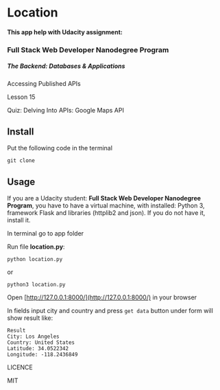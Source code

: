 # Location
#### This app help with Udacity assignment:
### Full Stack Web Developer Nanodegree Program 
##### The Backend: Databases & Applications
Accessing Published APIs

Lesson 15

Quiz: Delving Into APIs: Google Maps API

## Install

Put the following code in the terminal

```
git clone 
```

## Usage 

If you are a Udacity student: **Full Stack Web Developer Nanodegree Program**,
you have to have a virtual machine, with installed:
Python 3, framework Flask and libraries (httplib2 and json). 
If you do not have it, install it.

In terminal go to app folder

Run file **location.py**:

```
python location.py
```
or 
```
python3 location.py
```
Open [http://127.0.0.1:8000/](http://127.0.0.1:8000/) in your browser

In fields input city and country and press `get data` button
under form will show result like:

```
Result
City: Los Angeles
Country: United States
Latitude: 34.0522342
Longitude: -118.2436849
```
LICENCE

MIT